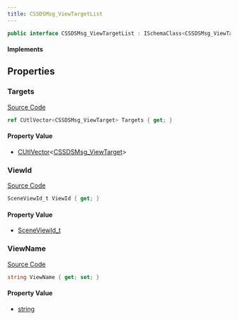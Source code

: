 ```yaml
---
title: CSSDSMsg_ViewTargetList
---
```


```csharp
public interface CSSDSMsg_ViewTargetList : ISchemaClass<CSSDSMsg_ViewTargetList>, ISchemaField, ISchemaClass, INativeHandle
```

#### Implements

## Properties

### Targets

[Source Code](https://github.com/swiftly-solution/swiftlys2/blob/main/managed/src/SwiftlyS2.Generated/Schemas/Interfaces/CSSDSMsg_ViewTargetList.cs#L21)

```csharp
ref CUtlVector<CSSDSMsg_ViewTarget> Targets { get; }
```

#### Property Value

- [CUtlVector](/docs/api/-1)<[CSSDSMsg_ViewTarget](/docs/api/shared/schemadefinitions/cssdsmsg_viewtarget)>

### ViewId

[Source Code](https://github.com/swiftly-solution/swiftlys2/blob/main/managed/src/SwiftlyS2.Generated/Schemas/Interfaces/CSSDSMsg_ViewTargetList.cs#L17)

```csharp
SceneViewId_t ViewId { get; }
```

#### Property Value

- [SceneViewId_t](/docs/api/shared/schemadefinitions/sceneviewid_t)

### ViewName

[Source Code](https://github.com/swiftly-solution/swiftlys2/blob/main/managed/src/SwiftlyS2.Generated/Schemas/Interfaces/CSSDSMsg_ViewTargetList.cs#L19)

```csharp
string ViewName { get; set; }
```

#### Property Value

- [string](https://learn.microsoft.com/dotnet/api/system.string)

